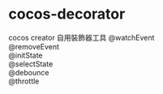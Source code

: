 # cocos-decorator
cocos creator 自用裝飾器工具
@watchEvent  
@removeEvent  
@initState  
@selectState  
@debounce  
@throttle  
